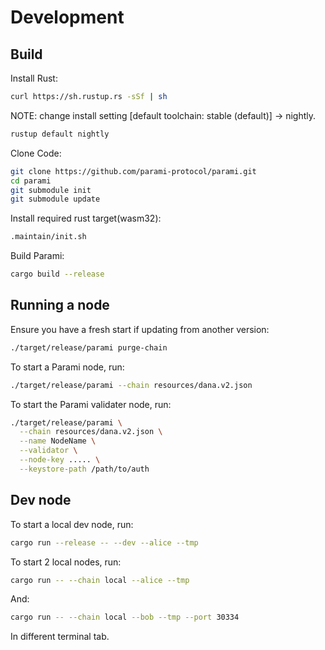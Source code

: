 # Development

## Build

Install Rust:

```bash
curl https://sh.rustup.rs -sSf | sh
```

NOTE: change install setting [default toolchain: stable (default)] -> nightly.

```bash
rustup default nightly
```

Clone Code:

```bash
git clone https://github.com/parami-protocol/parami.git
cd parami
git submodule init
git submodule update
```

Install required rust target(wasm32):

```bash
.maintain/init.sh
```

Build Parami:

```bash
cargo build --release
```

## Running a node

Ensure you have a fresh start if updating from another version:

```bash
./target/release/parami purge-chain
```

To start a Parami node, run:

```bash
./target/release/parami --chain resources/dana.v2.json
```

To start the Parami validater node, run:

```bash
./target/release/parami \
  --chain resources/dana.v2.json \
  --name NodeName \
  --validator \
  --node-key ..... \
  --keystore-path /path/to/auth
```

## Dev node

To start a local dev node, run:

```bash
cargo run --release -- --dev --alice --tmp
```

To start 2 local nodes, run:

```bash
cargo run -- --chain local --alice --tmp
```

And:

```bash
cargo run -- --chain local --bob --tmp --port 30334
```

In different terminal tab.
